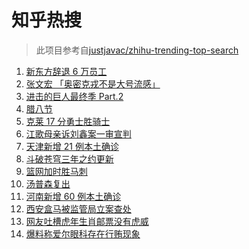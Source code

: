# 知乎热搜

> 此项目参考自[justjavac/zhihu-trending-top-search](https://github.com/justjavac/zhihu-trending-top-search/blob/main/utils.ts)

<!-- BEGIN -->
  <!-- 最后更新时间:Mon Jan 10 2022 05:13:17 GMT+0000 (Coordinated Universal Time) -->
  1. [新东方辞退 6 万员工](https://www.zhihu.com/search?q=新东方辞退员工)
1. [张文宏 「奥密克戎不是大号流感」](https://www.zhihu.com/search?q=奥密克戎)
1. [进击的巨人最终季 Part.2](https://www.zhihu.com/search?q=进击的巨人)
1. [腊八节](https://www.zhihu.com/search?q=腊八节)
1. [克莱 17 分勇士胜骑士](https://www.zhihu.com/search?q=勇士)
1. [江歌母亲诉刘鑫案一审宣判](https://www.zhihu.com/search?q=江歌案)
1. [天津新增 21 例本土确诊](https://www.zhihu.com/search?q=天津疫情)
1. [斗破苍穹三年之约更新](https://www.zhihu.com/search?q=斗破苍穹三年之约)
1. [篮网加时胜马刺](https://www.zhihu.com/search?q=篮网)
1. [汤普森复出](https://www.zhihu.com/search?q=汤普森复出)
1. [河南新增 60 例本土确诊](https://www.zhihu.com/search?q=河南疫情)
1. [西安盒马被监管局立案查处](https://www.zhihu.com/search?q=西安盒马)
1. [网友吐槽虎年生肖邮票没有虎威](https://www.zhihu.com/search?q=虎年生肖邮票)
1. [爆料称爱尔眼科存在行贿现象](https://www.zhihu.com/search?q=爱尔眼科)
  <!-- END -->